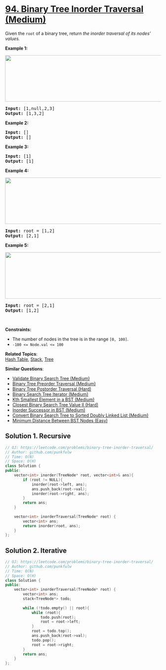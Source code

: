 # [94. Binary Tree Inorder Traversal (Medium)](https://leetcode.com/problems/binary-tree-inorder-traversal/)

<p>Given the <code>root</code> of a binary tree, return<em> the inorder traversal of its nodes' values.</em></p>

<p><strong>Example 1:</strong></p>
<img alt="" src="https://assets.leetcode.com/uploads/2020/09/15/inorder_1.jpg" style="width: 600px; height: 150px;">
<pre>
<strong>Input:</strong> [1,null,2,3]
<strong>Output:</strong> [1,3,2]
</pre>

<p><strong>Example 2:</strong></p>
<pre>
<strong>Input:</strong> []
<strong>Output:</strong> []
</pre>

<p><strong>Example 3:</strong></p>
<pre>
<strong>Input:</strong> [1]
<strong>Output:</strong> [1]
</pre>

<p><strong>Example 4:</strong></p>
<img alt="" src="https://assets.leetcode.com/uploads/2020/09/15/inorder_5.jpg" style="width: 600px; height: 150px;">
<pre>
<strong>Input:</strong> root = [1,2]
<strong>Output:</strong> [2,1]
</pre>

<p><strong>Example 5:</strong></p>
<img alt="" src="https://assets.leetcode.com/uploads/2020/09/15/inorder_4.jpg" style="width: 600px; height: 150px;">
<pre>
<strong>Input:</strong> root = [2,1]
<strong>Output:</strong> [1,2]
</pre>

<p>&nbsp;</p>
<p><strong>Constraints:</strong></p>

<ul>
  <li>The number of nodes in the tree is in the range <code>[0, 100]</code>.</li>
  <li><code>-100 &lt;= Node.val &lt;= 100</code></li>
</ul>


**Related Topics**:  
[Hash Table](https://leetcode.com/tag/hash-table/), [Stack](https://leetcode.com/tag/stack/), [Tree](https://leetcode.com/tag/tree/)

**Similar Questions**:
* [Validate Binary Search Tree (Medium)](https://leetcode.com/problems/validate-binary-search-tree/)
* [Binary Tree Preorder Traversal (Medium)](https://leetcode.com/problems/binary-tree-preorder-traversal/)
* [Binary Tree Postorder Traversal (Hard)](https://leetcode.com/problems/binary-tree-postorder-traversal/)
* [Binary Search Tree Iterator (Medium)](https://leetcode.com/problems/binary-search-tree-iterator/)
* [Kth Smallest Element in a BST (Medium)](https://leetcode.com/problems/kth-smallest-element-in-a-bst/)
* [Closest Binary Search Tree Value II (Hard)](https://leetcode.com/problems/closest-binary-search-tree-value-ii/)
* [Inorder Successor in BST (Medium)](https://leetcode.com/problems/inorder-successor-in-bst/)
* [Convert Binary Search Tree to Sorted Doubly Linked List (Medium)](https://leetcode.com/problems/convert-binary-search-tree-to-sorted-doubly-linked-list/)
* [Minimum Distance Between BST Nodes (Easy)](https://leetcode.com/problems/minimum-distance-between-bst-nodes/)

## Solution 1. Recursive

```cpp
// OJ: https://leetcode.com/problems/binary-tree-inorder-traversal/
// Author: github.com/punkfulw
// Time: O(N)
// Space: O(H)
class Solution {
public:
    vector<int> inorder(TreeNode* root, vector<int>& ans){
        if (root != NULL){
            inorder(root->left, ans);
            ans.push_back(root->val);
            inorder(root->right, ans);
        }
        return ans;
    }
    
    vector<int> inorderTraversal(TreeNode* root) {
        vector<int> ans;
        return inorder(root, ans);
    }
};
```

## Solution 2. Iterative

```cpp
// OJ: https://leetcode.com/problems/binary-tree-inorder-traversal/
// Author: github.com/punkfulw
// Time: O(N)
// Space: O(H)
class Solution {
public:
    vector<int> inorderTraversal(TreeNode* root) {
        vector<int> ans;
        stack<TreeNode*> todo;
        
        while (!todo.empty() || root){
            while (root){
                todo.push(root);
                root = root->left;
            }
            root = todo.top();
            ans.push_back(root->val);
            todo.pop();
            root = root->right;
        }
        return ans;
    }
};
```

